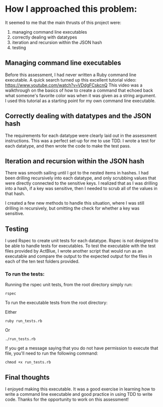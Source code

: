 # How I approached this problem:

It seemed to me that the main thrusts of this project were:
1) managing command line executables
2) correctly dealing with datatypes
3) iteration and recursion within the JSON hash
4) testing

## Managing command line executables
Before this assessment, I had never written a Ruby command line executable.  A quick search turned up this excellent 
tutorial video: https://www.youtube.com/watch?v=VDdgFCskcnQ This video was a walkthrough on the basics of how to create
a command that echoed back what someone's favorite color was when it was given as a string argument.  I used this 
tutorial as a starting point for my own command line executable.

## Correctly dealing with datatypes and the JSON hash

The requirements for each datatype were clearly laid out in the assessment instructions.
This was a perfect set-up for me to use TDD.  I wrote a test for each datatype, and then wrote the code to make the test pass.

## Iteration and recursion within the JSON hash

There was smooth sailing until I got to the nested items in hashes.  I had been drilling recursively into
each datatype, and only scrubbing values that were directly connected to the sensitive keys.  I realized that
as I was drilling into a hash, if a key was sensitive, then I needed to scrub all of the values in that hash.

I created a few new methods to handle this situation, where I was still drilling in recursively, but omitting
the check for whether a key was sensitive.

## Testing
I used Rspec to create unit tests for each datatype.  Rspec is not designed to be able to handle
tests for executables.  To test the executable with the test files provided by ActBlue, I wrote another
script that would run as an executable and compare the output to the expected output for the files in each
of the ten test folders provided.  

### To run the tests:

Running the rspec unit tests, from the root directory simply run:
```
rspec
```

To run the executable tests from the root directory:

Either
```
ruby run_tests.rb
```

Or
```
./run_tests.rb
```

If you get a message saying that you do not have permission to execute that file, you'll need to run the following command:
```
chmod +x run_tests.rb
```


## Final thoughts
I enjoyed making this executable.  It was a good exercise in learning how to write a command line executable
and good practice in using TDD to write code.  Thanks for the opportunity to work on this assessment!




